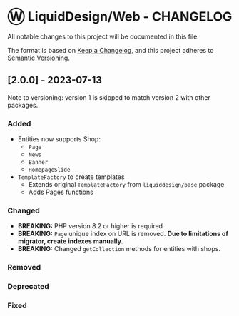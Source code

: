# Ⓦ LiquidDesign/Web - CHANGELOG

All notable changes to this project will be documented in this file.

The format is based on [Keep a Changelog](https://keepachangelog.com/en/1.0.0/),
and this project adheres to [Semantic Versioning](https://semver.org/spec/v2.0.0.html).

## [2.0.0] - 2023-07-13

Note to versioning: version 1 is skipped to match version 2 with other packages.

### Added

- Entities now supports Shop:
  - `Page`
  - `News`
  - `Banner`
  - `HomepageSlide`
- `TemplateFactory` to create templates
  - Extends original `TemplateFactory` from `liquiddesign/base` package
  - Adds Pages functions

### Changed

- **BREAKING:** PHP version 8.2 or higher is required
- **BREAKING:** `Page` unique index on URL is removed. **Due to limitations of migrator, create indexes manually.**
- **BREAKING:** Changed `getCollection` methods for entities with shops.

### Removed

### Deprecated

### Fixed